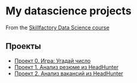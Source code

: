 # My datascience projects
From the [Skillfactory Data Science course](htps://skillfactory.ru/data-scientist)
## Проекты

* [Проект 0. Игра: Угадай число](https://github.com/yamovan/datascience/blob/main/project_0)
* [Проект 1. Анализ резюме из HeadHunter](https://github.com/yamovan/datascience/tree/main/project_1)
* [Проект 2. Анализ вакансий из HeadHunter](https://github.com/yamovan/datascience/tree/main/project_2)

